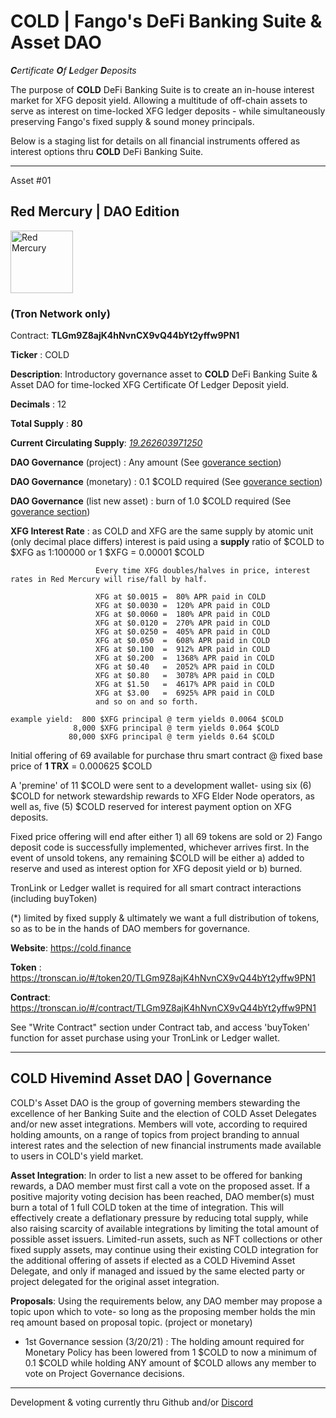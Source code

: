 
# COLD | Fango's DeFi Banking Suite & Asset DAO 

 ***C**ertificate **O**f **L**edger **D**eposits*
 
 The purpose of **COLD** DeFi Banking Suite is to create an in-house interest market for XFG deposit yield.
 Allowing a multitude of off-chain assets to serve as interest on time-locked XFG ledger deposits - while simultaneously preserving Fango's fixed supply & sound money principals.

Below is a staging list for details on all financial instruments offered as interest options thru **COLD** DeFi Banking Suite.
 
-----------------------------------------------------------

Asset #01
## Red Mercury | DAO Edition 

<img height="100px" width="100px" title="Red Mercury" src="https://raw.githubusercontent.com/FandomGold/COLD/main/TLGm9Z8ajK4hNvnCX9vQ44bYt2yffw9PN1.png"><img/>

### (Tron Network only)

Contract: **TLGm9Z8ajK4hNvnCX9vQ44bYt2yffw9PN1**

**Ticker** : COLD

**Description**: Introductory governance asset to **COLD** DeFi Banking Suite & Asset DAO for time-locked XFG Certificate Of Ledger Deposit yield.

**Decimals** : 12

**Total Supply** : **80**

**Current Circulating Supply**:  [*19.262603971250*](https://tronscan.org/#/token20/TLGm9Z8ajK4hNvnCX9vQ44bYt2yffw9PN1)

**DAO Governance** (project) : Any amount (See [goverance section](#cold-governance))

**DAO Governance** (monetary) : 0.1 $COLD required (See [goverance section](#cold-governance))

**DAO Governance** (list new asset) : burn of 1.0 $COLD required (See [goverance section](#cold-governance))

**XFG Interest Rate** : as COLD and XFG are the same supply by atomic unit (only decimal place differs) interest is paid using a **supply** ratio of $COLD to $XFG as 1:100000 or 1 $XFG = 0.00001 $COLD

                       Every time XFG doubles/halves in price, interest rates in Red Mercury will rise/fall by half.
                       
                       XFG at $0.0015 =  80% APR paid in COLD
                       XFG at $0.0030 =  120% APR paid in COLD
                       XFG at $0.0060 =  180% APR paid in COLD
                       XFG at $0.0120 =  270% APR paid in COLD
                       XFG at $0.0250 =  405% APR paid in COLD
                       XFG at $0.050  =  608% APR paid in COLD
                       XFG at $0.100  =  912% APR paid in COLD
                       XFG at $0.200  =  1368% APR paid in COLD
                       XFG at $0.40   =  2052% APR paid in COLD
                       XFG at $0.80   =  3078% APR paid in COLD
                       XFG at $1.50   =  4617% APR paid in COLD
                       XFG at $3.00   =  6925% APR paid in COLD
                       and so on and so forth.

    example yield:  800 $XFG principal @ term yields 0.0064 $COLD
                  8,000 $XFG principal @ term yields 0.064 $COLD
                 80,000 $XFG principal @ term yields 0.64 $COLD
                                 
Initial offering of 69 available for purchase thru smart contract @ fixed base price of **1 TRX** = 0.000625 $COLD 

A 'premine' of 11 $COLD were sent to a development wallet- using six (6) $COLD for network stewardship rewards to XFG Elder Node operators, as well as, five (5) $COLD reserved for interest payment option on XFG deposits.

Fixed price offering will end after either 1) all 69 tokens are sold or 2) Fango deposit code is successfully implemented, whichever arrives first. 
In the event of unsold tokens, any remaining $COLD will be either a) added to reserve and used as interest option for XFG deposit yield or b) burned.  

TronLink or Ledger wallet is required for all smart contract interactions (including buyToken)

(*) limited by fixed supply & ultimately we want a full distribution of tokens, so as to be in the hands of DAO members for governance.

**Website**: https://cold.finance

**Token** : https://tronscan.io/#/token20/TLGm9Z8ajK4hNvnCX9vQ44bYt2yffw9PN1

**Contract**: https://tronscan.io/#/contract/TLGm9Z8ajK4hNvnCX9vQ44bYt2yffw9PN1

See "Write Contract" section under Contract tab, and access 'buyToken' function for asset purchase using your TronLink or Ledger wallet.

------------------------------
<h2 id="cold-governance">COLD Hivemind Asset DAO | Governance</h2>

COLD's Asset DAO is the group of governing members stewarding the excellence of her Banking Suite and the election of COLD Asset Delegates and/or new asset integrations. Members will vote, according to required holding amounts, on a range of topics from project branding to annual interest rates and the selection of new financial instruments made available to users in COLD's yield market.

**Asset Integration**: In order to list a new asset to be offered for banking rewards, a DAO member must first call a vote on the proposed asset. If a positive majority voting decision has been reached, DAO member(s) must burn a total of 1 full COLD token at the time of integration. This will effectively create a deflationary pressure by reducing total supply, while also raising scarcity of available integrations by limiting the total amount of possible asset issuers. Limited-run assets, such as NFT collections or other fixed supply assets, may continue using their existing COLD integration for the additional offering of assets if elected as a COLD Hivemind Asset Delegate, and only if managed and issued by the same elected party or project delegated for the original asset integration.  

**Proposals**: Using the requirements below, any DAO member may propose a topic upon which to vote- so long as the proposing member holds the min req amount based on proposal topic. (project or monetary) 

 -  1st Governance session (3/20/21) : The holding amount required for Monetary Policy has been lowered from 1 $COLD to now a minimum of 0.1 $COLD while holding ANY amount of $COLD allows any member to vote on Project Governance decisions.

--------------------------------

Development & voting currently thru Github and/or [Discord](https://discord.gg/8basXuy6F7)
